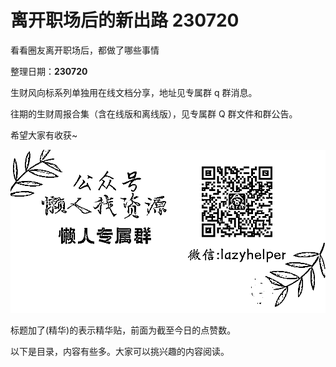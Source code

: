 # 离开职场后的新出路 230720

看看圈友离开职场后，都做了哪些事情

整理日期：**230720**

 

 

生财风向标系列单独用在线文档分享，地址见专属群 q 群消息。

往期的生财周报合集（含在线版和离线版），见专属群 Q 群文件和群公告。

希望大家有收获~

![](img/xinchulu_0003.png)

标题加了(精华)的表示精华贴，前面为截至今日的点赞数。

以下是目录，内容有些多。大家可以挑兴趣的内容阅读。

 

 

 

 
